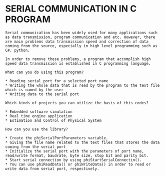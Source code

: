# SERIAL COMMUNICATION IN C PROGRAM

    Serial communication has been widely used for many applications such as data transmission, program communication and etc. However, there are main problems data transmission speed and correction of data coming from the source, especially in high level programming such as C#, python.
    
    In order to remove these problems, a program that accomplish high speed data transmission is established in C programming language.
    
    What can you do using this program?
    
    * Reading serial port for a selected port name
    * Writing the whole data that is read by the program to the text file which is named by the user
    * Writing data to the serial port
    
    Which kinds of projects you can utilize the basis of this codes?
    
    * Embedded software simulation
    * Real time engine application
    * Estimation and Control of Physical System

    How can you use the library?
    
    * Create the phiSerialPortParameters variable.
    * Giving the file name related to the text files that stores the data coming from the serial port
    * Initialize the serial port with the parameters of port name, read/write format, baudrate, byte size, stop bit and parity bit.
    * Start serial connection by using phiStartSerialConnectin().
    * You can use phiReadData() or phiWriteData() in order to read or write data from serial port, respectively.

